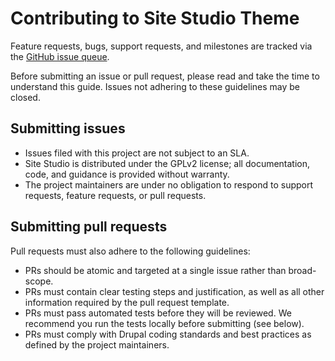 # Contributing to Site Studio Theme
Feature requests, bugs, support requests, and milestones are tracked via the [GitHub issue queue](https://github.com/acquia/cohesion-theme/issues).

Before submitting an issue or pull request, please read and take the time to understand this guide. Issues not adhering to these guidelines may be closed.

## Submitting issues

* Issues filed with this project are not subject to an SLA.
* Site Studio is distributed under the GPLv2 license; all documentation, code, and guidance is provided without warranty.
* The project maintainers are under no obligation to respond to support requests, feature requests, or pull requests.

## Submitting pull requests

Pull requests must also adhere to the following guidelines:
- PRs should be atomic and targeted at a single issue rather than broad-scope.
- PRs must contain clear testing steps and justification, as well as all other information required by the pull request template.
- PRs must pass automated tests before they will be reviewed. We recommend you run the tests locally before submitting (see below).
- PRs must comply with Drupal coding standards and best practices as defined by the project maintainers.
